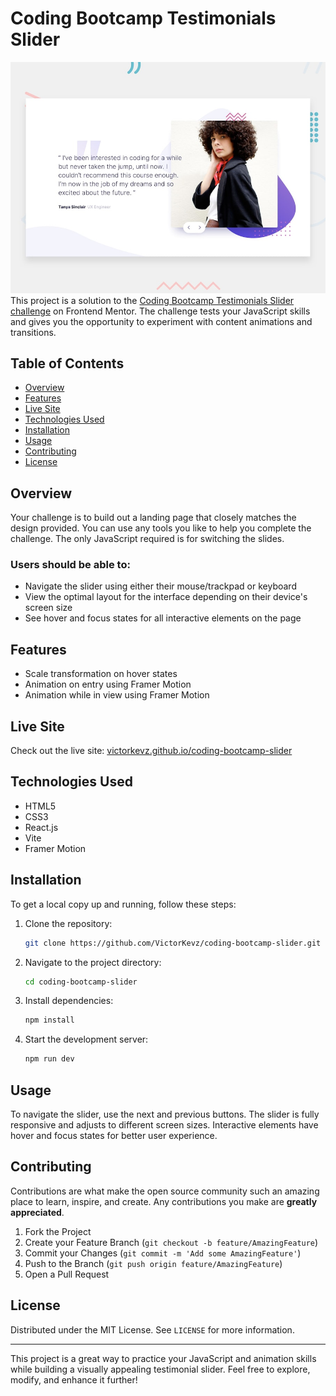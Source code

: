 # Coding Bootcamp Testimonials Slider
![alt text](public/design/desktop-preview.jpg)
This project is a solution to the [Coding Bootcamp Testimonials Slider challenge](https://www.frontendmentor.io/challenges/coding-bootcamp-testimonials-slider-4FNyLA8JL) on Frontend Mentor. The challenge tests your JavaScript skills and gives you the opportunity to experiment with content animations and transitions.

## Table of Contents

- [Overview](#overview)
- [Features](#features)
- [Live Site](#live-site)
- [Technologies Used](#technologies-used)
- [Installation](#installation)
- [Usage](#usage)
- [Contributing](#contributing)
- [License](#license)

## Overview

Your challenge is to build out a landing page that closely matches the design provided. You can use any tools you like to help you complete the challenge. The only JavaScript required is for switching the slides.

### Users should be able to:

- Navigate the slider using either their mouse/trackpad or keyboard
- View the optimal layout for the interface depending on their device's screen size
- See hover and focus states for all interactive elements on the page

## Features

- Scale transformation on hover states
- Animation on entry using Framer Motion
- Animation while in view using Framer Motion

## Live Site

Check out the live site: [victorkevz.github.io/coding-bootcamp-slider](https://victorkevz.github.io/coding-bootcamp-slider/)

## Technologies Used

- HTML5
- CSS3
- React.js
- Vite
- Framer Motion

## Installation

To get a local copy up and running, follow these steps:

1. Clone the repository:
   ```sh
   git clone https://github.com/VictorKevz/coding-bootcamp-slider.git
   ```
2. Navigate to the project directory:
   ```sh
   cd coding-bootcamp-slider
   ```
3. Install dependencies:
   ```sh
   npm install
   ```
4. Start the development server:
   ```sh
   npm run dev
   ```

## Usage

To navigate the slider, use the next and previous buttons. The slider is fully responsive and adjusts to different screen sizes. Interactive elements have hover and focus states for better user experience.

## Contributing

Contributions are what make the open source community such an amazing place to learn, inspire, and create. Any contributions you make are **greatly appreciated**.

1. Fork the Project
2. Create your Feature Branch (`git checkout -b feature/AmazingFeature`)
3. Commit your Changes (`git commit -m 'Add some AmazingFeature'`)
4. Push to the Branch (`git push origin feature/AmazingFeature`)
5. Open a Pull Request

## License

Distributed under the MIT License. See `LICENSE` for more information.

---

This project is a great way to practice your JavaScript and animation skills while building a visually appealing testimonial slider. Feel free to explore, modify, and enhance it further! 

  
  

  

  
  